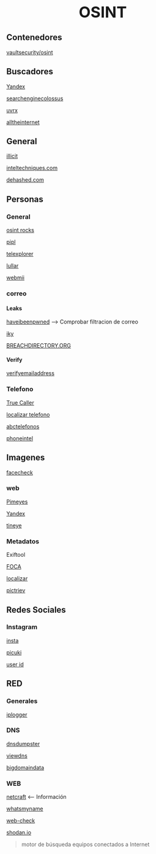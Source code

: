<h1 style="text-align:center;font-size:40px;">OSINT</h1>

## Contenedores

[vaultsecurity/osint](https://hub.docker.com/r/vaultsecurity/osint)

## Buscadores

[Yandex](https://yandex.com/)

[searchenginecolossus](https://www.searchenginecolossus.com/index.html)

[uvrx](http://www.uvrx.com/)

[alltheinternet](https://www.alltheinternet.com/)

## General

[illicit](https://search.illicit.services)

[inteltechniques.com](https://inteltechniques.com/tools/Search.html)

[dehashed.com](dehashed.com)


## Personas
 
### General

[osint rocks](https://osint.rocks/)

[pipl](https://pipl.com/)

[telexplorer](https://www.telexplorer.com.es/default.asp)

[lullar](https://com.lullar.com/)

[webmii](https://webmii.com/)

### correo

#### Leaks

[haveibeenpwned](https://haveibeenpwned.com) --> Comprobar filtracion de correo

[iky](https://github.com/kennbroorg/iKy)

[BREACHDIRECTORY.ORG](https://breachdirectory.org)

#### Verify

[verifyemailaddress](https://www.verifyemailaddress.org/)

### Telefono

[True Caller](https://github.com/ni554n/truecallerjs_bot)

[localizar telefono](https://www.numlookup.com/)

[abctelefonos](https://www.abctelefonos.com/)

[phoneintel](https://github.com/phoneintel/phoneintel)


## Imagenes

[facecheck](https://facecheck.id/)

### web

[Pimeyes](https://pimeyes.com/)

[Yandex](https://yandex.com/images/)

[tineye](https://tineye.com/)

### Metadatos

Exiftool

[FOCA](https://github.com/ElevenPaths/FOCA)

[localizar](https://loc.alize.us/)

[pictriev](http://www.pictriev.com/?lang=es#)

## Redes Sociales

### Instagram

[insta](https://instastories.watch/es/)

[picuki](https://www.picuki.com/)

[user id](https://buyinstagramfollowers.org/instagram-user-id)

## RED

### Generales

[iplogger](https://iplogger.org/es/)

### DNS

[dnsdumpster](https://dnsdumpster.com/)

[viewdns](https://viewdns.info)

[bigdomaindata](https://www.bigdomaindata.com/)

### WEB

[netcraft](https://www.netcraft.com) <-- Información

[whatsmyname](https://whatsmyname.app)

[web-check](https://web-check.as93.net)

[shodan.io](https://www.shodan.io)
> motor de búsqueda equipos conectados a Internet



